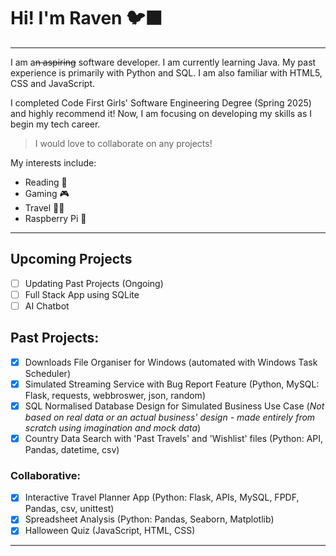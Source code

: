 # Hi! I'm Raven 🐦‍⬛
___
I am a~~n aspiring~~ software developer. I am currently learning Java. 
My past experience is primarily with Python and SQL. I am also familiar with HTML5, CSS and JavaScript.

I completed Code First Girls' Software Engineering Degree (Spring 2025) and highly recommend it! Now, I am focusing on developing my skills as I begin my tech career.
> I would love to collaborate on any projects!

My interests include:
* Reading 📖
* Gaming 🎮
* Travel 🧳🤿
* Raspberry Pi 🤖
___
## Upcoming Projects
- [ ] Updating Past Projects (Ongoing)
- [ ] Full Stack App using SQLite
- [ ] AI Chatbot

## Past Projects:
- [x] Downloads File Organiser for Windows (automated with Windows Task Scheduler)
- [x] Simulated Streaming Service with Bug Report Feature (Python, MySQL: Flask, requests, webbroswer, json, random)
- [x] SQL Normalised Database Design for Simulated Business Use Case (*Not based on real data or an actual business' design - made entirely from scratch using imagination and mock data*)
- [x] Country Data Search with 'Past Travels' and 'Wishlist' files (Python: API, Pandas, datetime, csv)
### Collaborative:
- [x] Interactive Travel Planner App (Python: Flask, APIs, MySQL, FPDF, Pandas, csv, unittest)
- [x] Spreadsheet Analysis (Python: Pandas, Seaborn, Matplotlib)
- [x] Halloween Quiz (JavaScript, HTML, CSS)
___
